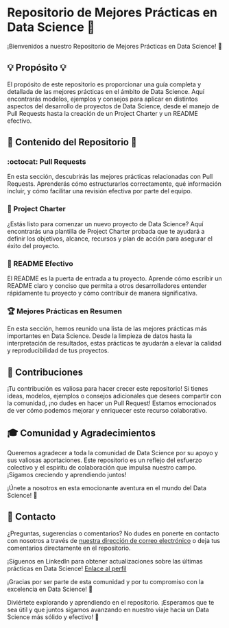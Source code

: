 # Repositorio de Mejores Prácticas en Data Science :rocket:

¡Bienvenidos a nuestro Repositorio de Mejores Prácticas en Data Science! 🚀

## 💡 Propósito 💡

El propósito de este repositorio es proporcionar una guía completa y detallada de las mejores prácticas en el ámbito de Data Science. Aquí encontrarás modelos, ejemplos y consejos para aplicar en distintos aspectos del desarrollo de proyectos de Data Science, desde el manejo de Pull Requests hasta la creación de un Project Charter y un README efectivo.

## 📂 Contenido del Repositorio 📂

### :octocat: Pull Requests

En esta sección, descubrirás las mejores prácticas relacionadas con Pull Requests. Aprenderás cómo estructurarlos correctamente, qué información incluir, y cómo facilitar una revisión efectiva por parte del equipo.

### 📜 Project Charter

¿Estás listo para comenzar un nuevo proyecto de Data Science? Aquí encontrarás una plantilla de Project Charter probada que te ayudará a definir los objetivos, alcance, recursos y plan de acción para asegurar el éxito del proyecto.

### 📝 README Efectivo

El README es la puerta de entrada a tu proyecto. Aprende cómo escribir un README claro y conciso que permita a otros desarrolladores entender rápidamente tu proyecto y cómo contribuir de manera significativa.

### 🏆 Mejores Prácticas en Resumen

En esta sección, hemos reunido una lista de las mejores prácticas más importantes en Data Science. Desde la limpieza de datos hasta la interpretación de resultados, estas prácticas te ayudarán a elevar la calidad y reproducibilidad de tus proyectos.

## 🤝 Contribuciones

¡Tu contribución es valiosa para hacer crecer este repositorio! Si tienes ideas, modelos, ejemplos o consejos adicionales que desees compartir con la comunidad, ¡no dudes en hacer un Pull Request! Estamos emocionados de ver cómo podemos mejorar y enriquecer este recurso colaborativo.

## 🎓 Comunidad y Agradecimientos

Queremos agradecer a toda la comunidad de Data Science por su apoyo y sus valiosas aportaciones. Este repositorio es un reflejo del esfuerzo colectivo y el espíritu de colaboración que impulsa nuestro campo. ¡Sigamos creciendo y aprendiendo juntos!

¡Únete a nosotros en esta emocionante aventura en el mundo del Data Science! 🚀

## 📧 Contacto

¿Preguntas, sugerencias o comentarios? No dudes en ponerte en contacto con nosotros a través de [nuestra dirección de correo electrónico](franco.gionardo@gmail.com) o deja tus comentarios directamente en el repositorio.

¡Síguenos en LinkedIn para obtener actualizaciones sobre las últimas prácticas en Data Science! [Enlace al perfil](https://www.linkedin.com/abelfrancoccapa)

¡Gracias por ser parte de esta comunidad y por tu compromiso con la excelencia en Data Science! 👏

Diviértete explorando y aprendiendo en el repositorio. ¡Esperamos que te sea útil y que juntos sigamos avanzando en nuestro viaje hacia un Data Science más sólido y efectivo! 🎉
